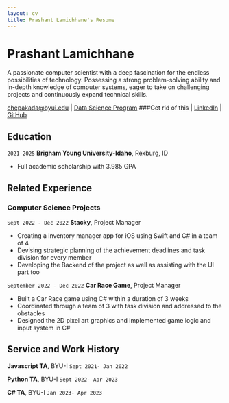```yaml
---
layout: cv
title: Prashant Lamichhane's Resume
---
```

# Prashant Lamichhane
A passionate computer scientist with a deep fascination for the endless possibilities of technology. Possessing a strong problem-solving ability and in-depth knowledge of computer systems, eager to take on challenging projects and continuously expand technical skills.

<div id="webaddress">
<a href="datascience@byui.edu">chepakada@byui.edu</a>
| <a href="https://byuidatascience.github.io/development.html">Data Science Program</a>  ###Get rid of this
| <a href="https://www.linkedin.com/in/prashant-lamichhane/">LinkedIn</a>
| <a href="https://github.com/Chepakada">GitHub</a>
</div>

<!-- https://www.monique.tech/the-art-of-markdown -->

## Education

`2021-2025`
__Brigham Young University-Idaho__, Rexburg, ID

- Full academic scholarship with 3.985 GPA



## Related Experience


### Computer Science Projects

`Sept 2022 - Dec 2022`
__Stacky__, Project Manager

- Creating a inventory manager app for iOS using Swift and C# in a team of 4
- Devising strategic planning of the achievement deadlines and task division for every member
- Developing the Backend of the project as well as assisting with the UI part too

`September 2022 - Dec 2022`
__Car Race Game__, Project Manager

- Built a Car Race game using C# within a duration of 3 weeks
- Coordinated through a team of 3 with task division and addressed to the obstacles
- Designed the 2D pixel art graphics and implemented game logic and input system in C#



## Service and Work History

__Javascript TA__, BYU-I
`Sept 2021- Jan 2022`  


__Python TA__, BYU-I
`Sept 2022- Apr 2023` 

__C# TA__, BYU-I
`Jan 2023- Apr 2023`

<!-- ### Footer

Last updated: March 2022 -->
